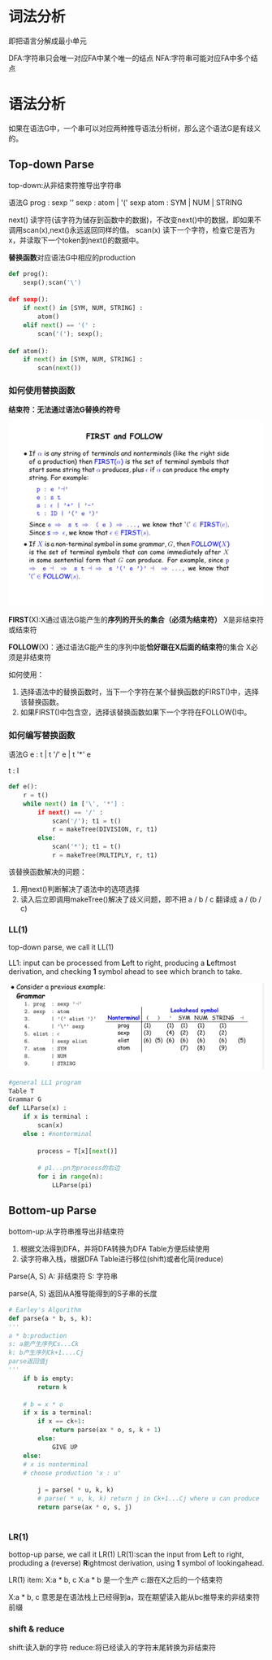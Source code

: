 # 词法分析
即把语言分解成最小单元

DFA:字符串只会唯一对应FA中某个唯一的结点
NFA:字符串可能对应FA中多个结点

# 语法分析
如果在语法G中，一个串可以对应两种推导语法分析树，那么这个语法G是有歧义的。


## Top-down Parse
top-down:从非结束符推导出字符串

语法G
prog : sexp '\'
sexp : atom 
        | '(' sexp
atom : SYM
        | NUM
        | STRING

next() 读字符(该字符为储存到函数中的数据)，不改变next()中的数据，即如果不调用scan(x),next()永远返回同样的值。
scan(x) 读下一个字符，检查它是否为x，并读取下一个token到next()的数据中。

**替换函数**对应语法G中相应的production
```py
def prog():
    sexp();scan('\')

def sexp():
    if next() in [SYM, NUM, STRING] :
        atom()
    elif next() == '(' :
        scan('('); sexp();

def atom():
    if next() in [SYM, NUM, STRING] :
        scan(next())        
```

### 如何使用替换函数

**结束符：无法通过语法G替换的符号**

![](../images/FirstAndFollow.jpg)

**FIRST**(X):X通过语法G能产生的**序列的开头的集合（必须为结束符）**
X是非结束符或结束符

**FOLLOW**(X)：通过语法G能产生的序列中能**恰好跟在X后面的结束符**的集合
X必须是非结束符

如何使用：
1. 选择语法中的替换函数时，当下一个字符在某个替换函数的FIRST()中，选择该替换函数。
2. 如果FIRST()中包含空，选择该替换函数如果下一个字符在FOLLOW()中。

### 如何编写替换函数
语法G
e : t
    | t '/' e
    | t '*' e

t : I

``` py
def e():
    r = t()
    while next() in ['\', '*'] : 
        if next() == '/' :
            scan('/'); t1 = t()
            r = makeTree(DIVISION, r, t1)
        else: 
            scan('*'); t1 = t()
            r = makeTree(MULTIPLY, r, t1)
```
该替换函数解决的问题：
1. 用next()判断解决了语法中的选项选择
2. 读入后立即调用makeTree()解决了歧义问题，即不把 a / b / c 翻译成 a / (b / c)

### LL(1)
top-down parse, we call it LL(1)

LL1: input can be processed from **L**eft to right, producing a **L**eftmost derivation, and checking **1** symbol ahead to see which branch to take.

![](../images/TableExample.jpg)
```py
#general LL1 program
Table T 
Grammar G
def LLParse(x) :
    if x is terminal :
        scan(x)
    else : #nonterminal

        process = T[x][next()]
        
        # p1...pn为process的右边
        for i in range(n):
            LLParse(pi)
```



## Bottom-up Parse
bottom-up:从字符串推导出非结束符

1. 根据文法得到DFA，并将DFA转换为DFA Table方便后续使用
2. 读字符串入栈，根据DFA Table进行移位(shift)或者化简(reduce)


Parse(A, S)
A: 非结束符
S: 字符串

parse(A, S) 返回从A推导能得到的S子串的长度
```py
# Earley's Algorithm
def parse(a * b, s, k):
'''
a * b:production
s: a能产生序列Cs...Ck
k: b产生序列Ck+1....Cj 
parse返回值j 
'''
    if b is empty:
        return k

    # b = x * o
    if x is a terminal:
        if x == ck+1:
            return parse(ax * o, s, k + 1)
        else:
            GIVE UP
    else:
    # x is nonterminal
    # choose production 'x : u'

        j = parse( * u, k, k)
        # parse( * u, k, k) return j in Ck+1...Cj where u can produce
        return parse(ax * o, s, j)
      
```

### LR(1)
bottop-up parse, we call it LR(1)
LR(1):scan the input from **L**eft to right, produding a (reverse) **R**ightmost derivation, using **1** symbol of lookingahead.

LR(1) item: X:a * b, c
X:a * b 是一个生产
c:跟在X之后的一个结束符

X:a * b, c 意思是在语法栈上已经得到a，现在期望读入能从bc推导来的非结束符前缀

### shift & reduce
shift:读入新的字符
reduce:将已经读入的字符末尾转换为非结束符

